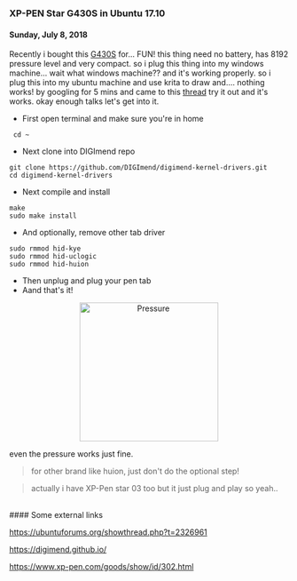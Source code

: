 ###  **XP-PEN Star G430S in Ubuntu 17.10**
#### Sunday, July 8, 2018

Recently i bought this [G430S](https://www.amazon.com/s/ref=nb_sb_noss?url=search-alias%3Delectronics&field-keywords=xp-pen+star+G430S) 
for... FUN! this thing need no battery, has 8192 
pressure level and very compact. so i plug this thing into my windows machine... 
wait what windows machine?? and it's working properly. so i plug this into my 
ubuntu machine and use krita to draw and.... nothing works! by googling for 5 
mins and came to this [thread](https://ubuntuforums.org/showthread.php?t=2326961) 
try it out and it's works. okay enough talks let's get into it.

* First open terminal and make sure you're in home
```
 cd ~
```
* Next clone into DIGImend repo
```
git clone https://github.com/DIGImend/digimend-kernel-drivers.git
cd digimend-kernel-drivers
```
* Next compile and install
```
make
sudo make install
```
* And optionally, remove other tab driver
```
sudo rmmod hid-kye
sudo rmmod hid-uclogic
sudo rmmod hid-huion
```
* Then unplug and plug your pen tab
* Aand that's it!
<p align="center">
	<img src="./posts/2018-07-08-xp-pen-star-g430s-in-ubuntu-1710/1.png" height="250px" alt="Pressure">
</p> 

even the pressure works just fine.

> for other brand like huion, just don't do the optional step!

> actually i have XP-Pen star 03 too but it just plug and play so yeah..

<br>
#### Some external links
<https://www.amazon.com/s/ref=nb_sb_noss?url=search-alias%3Delectronics&field-keywords=xp-pen+star+G430S>

<https://ubuntuforums.org/showthread.php?t=2326961>

<https://digimend.github.io/>

<https://www.xp-pen.com/goods/show/id/302.html>

